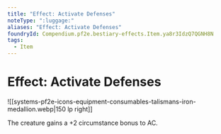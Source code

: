 ```yaml
---
title: "Effect: Activate Defenses"
noteType: ":luggage:"
aliases: "Effect: Activate Defenses"
foundryId: Compendium.pf2e.bestiary-effects.Item.ya8r3IdzQ7QGNH8N
tags:
  - Item
---
```


# Effect: Activate Defenses
![[systems-pf2e-icons-equipment-consumables-talismans-iron-medallion.webp|150 lp right]]

The creature gains a +2 circumstance bonus to AC.
